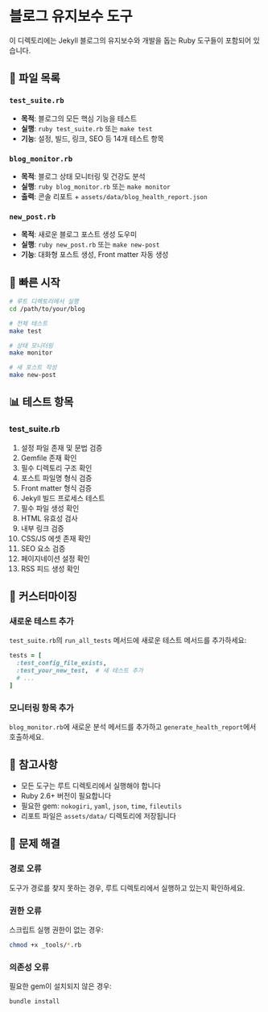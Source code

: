 # 블로그 유지보수 도구

이 디렉토리에는 Jekyll 블로그의 유지보수와 개발을 돕는 Ruby 도구들이 포함되어 있습니다.

## 📁 파일 목록

### `test_suite.rb`
- **목적**: 블로그의 모든 핵심 기능을 테스트
- **실행**: `ruby test_suite.rb` 또는 `make test`
- **기능**: 설정, 빌드, 링크, SEO 등 14개 테스트 항목

### `blog_monitor.rb`
- **목적**: 블로그 상태 모니터링 및 건강도 분석
- **실행**: `ruby blog_monitor.rb` 또는 `make monitor`
- **출력**: 콘솔 리포트 + `assets/data/blog_health_report.json`

### `new_post.rb`
- **목적**: 새로운 블로그 포스트 생성 도우미
- **실행**: `ruby new_post.rb` 또는 `make new-post`
- **기능**: 대화형 포스트 생성, Front matter 자동 생성

## 🚀 빠른 시작

```bash
# 루트 디렉토리에서 실행
cd /path/to/your/blog

# 전체 테스트
make test

# 상태 모니터링
make monitor

# 새 포스트 작성
make new-post
```

## 📊 테스트 항목

### test_suite.rb
1. 설정 파일 존재 및 문법 검증
2. Gemfile 존재 확인
3. 필수 디렉토리 구조 확인
4. 포스트 파일명 형식 검증
5. Front matter 형식 검증
6. Jekyll 빌드 프로세스 테스트
7. 필수 파일 생성 확인
8. HTML 유효성 검사
9. 내부 링크 검증
10. CSS/JS 에셋 존재 확인
11. SEO 요소 검증
12. 페이지네이션 설정 확인
13. RSS 피드 생성 확인

## 🔧 커스터마이징

### 새로운 테스트 추가
`test_suite.rb`의 `run_all_tests` 메서드에 새로운 테스트 메서드를 추가하세요:

```ruby
tests = [
  :test_config_file_exists,
  :test_your_new_test,  # 새 테스트 추가
  # ...
]
```

### 모니터링 항목 추가
`blog_monitor.rb`에 새로운 분석 메서드를 추가하고 `generate_health_report`에서 호출하세요.

## 📝 참고사항

- 모든 도구는 루트 디렉토리에서 실행해야 합니다
- Ruby 2.6+ 버전이 필요합니다
- 필요한 gem: `nokogiri`, `yaml`, `json`, `time`, `fileutils`
- 리포트 파일은 `assets/data/` 디렉토리에 저장됩니다

## 🤝 문제 해결

### 경로 오류
도구가 경로를 찾지 못하는 경우, 루트 디렉토리에서 실행하고 있는지 확인하세요.

### 권한 오류
스크립트 실행 권한이 없는 경우:
```bash
chmod +x _tools/*.rb
```

### 의존성 오류
필요한 gem이 설치되지 않은 경우:
```bash
bundle install
```

